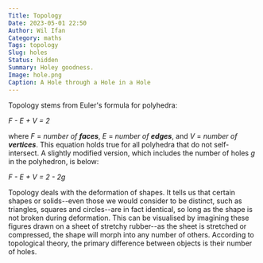 ```yaml
---
Title: Topology
Date: 2023-05-01 22:50
Author: Wil Ifan
Category: maths
Tags: topology
Slug: holes
Status: hidden
Summary: Holey goodness.
Image: hole.png
Caption: A Hole through a Hole in a Hole
---
```


Topology stems from Euler's formula for polyhedra:

<p>
<i>
F - E + V = 2
</i>
</p>

where *F* = *number of* ***faces***, *E* = *number of* ***edges***, and *V* = *number of* ***vertices***.  This equation holds true for all polyhedra that do not self-intersect.  A slightly modified version, which includes the number of holes *g* in the polyhedron, is below:

<p>
<i>
F - E + V = 2 - 2g
</i>
</p>

Topology deals with the deformation of shapes.  It tells us that certain shapes or solids--even those we would consider to be distinct, such as triangles, squares and circles--are in fact identical, so long as the shape is not broken during deformation.  This can be visualised by imagining these figures drawn on a sheet of stretchy rubber--as the sheet is stretched or compressed, the shape will morph into any number of others.  According to topological theory, the primary difference between objects is their number of holes.
